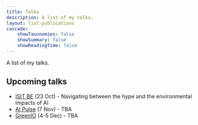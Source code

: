 ```yaml
---
title: Talks
description: A list of my talks.
layout: list-publications
cascade:
    showTaxonomies: false
    showSummary: false
    showReadingTime: false
---
```


A list of my talks.

## Upcoming talks

- [ISIT BE](https://isit-be.org/mc-events/%f0%9f%93%a2-webinar-on-green-ai-navigating-between-the-hype-and-the-environmental-impacts-of-ai-in-english?mc_id=91) (23 Oct) - Navigating between the hype and the environmental impacts of AI
- [AI Pulse](https://www.ai-pulse.eu/) (7 Nov) - TBA
- [GreenIO](https://greenio.tech/) (4-5 Dec) - TBA
